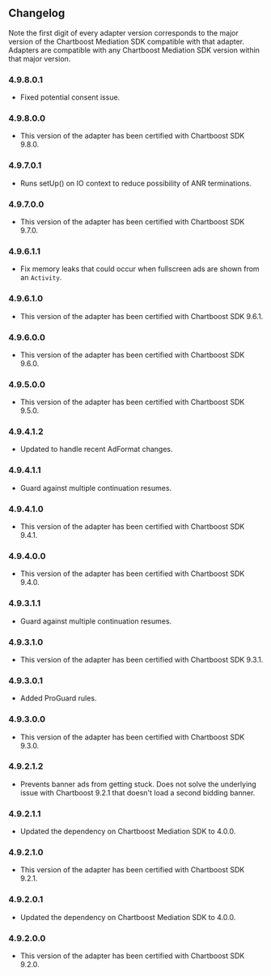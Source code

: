 ## Changelog

Note the first digit of every adapter version corresponds to the major version of the Chartboost Mediation SDK compatible with that adapter. 
Adapters are compatible with any Chartboost Mediation SDK version within that major version.

### 4.9.8.0.1
- Fixed potential consent issue.

### 4.9.8.0.0
- This version of the adapter has been certified with Chartboost SDK 9.8.0.

### 4.9.7.0.1
- Runs setUp() on IO context to reduce possibility of ANR terminations.

### 4.9.7.0.0
- This version of the adapter has been certified with Chartboost SDK 9.7.0.

### 4.9.6.1.1
- Fix memory leaks that could occur when fullscreen ads are shown from an `Activity`.

### 4.9.6.1.0
- This version of the adapter has been certified with Chartboost SDK 9.6.1.

### 4.9.6.0.0
- This version of the adapter has been certified with Chartboost SDK 9.6.0.

### 4.9.5.0.0
- This version of the adapter has been certified with Chartboost SDK 9.5.0.

### 4.9.4.1.2
- Updated to handle recent AdFormat changes.

### 4.9.4.1.1
- Guard against multiple continuation resumes.

### 4.9.4.1.0
- This version of the adapter has been certified with Chartboost SDK 9.4.1.

### 4.9.4.0.0
- This version of the adapter has been certified with Chartboost SDK 9.4.0.

### 4.9.3.1.1
- Guard against multiple continuation resumes.

### 4.9.3.1.0
- This version of the adapter has been certified with Chartboost SDK 9.3.1.

### 4.9.3.0.1
- Added ProGuard rules.

### 4.9.3.0.0
- This version of the adapter has been certified with Chartboost SDK 9.3.0.

### 4.9.2.1.2
- Prevents banner ads from getting stuck. Does not solve the underlying issue with Chartboost 9.2.1 that doesn't load a second bidding banner.

### 4.9.2.1.1
- Updated the dependency on Chartboost Mediation SDK to 4.0.0.

### 4.9.2.1.0
- This version of the adapter has been certified with Chartboost SDK 9.2.1.

### 4.9.2.0.1
- Updated the dependency on Chartboost Mediation SDK to 4.0.0.

### 4.9.2.0.0
- This version of the adapter has been certified with Chartboost SDK 9.2.0.
